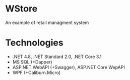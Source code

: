 # WStore
 An example of retail managment system 

# Technologies
- .NET 4.8, .NET Standard 2.0, .NET Core 3.1
- MS SQL (+Dapper)
- ASP.NET WebAPI (+Swagger), ASP.NET Core WepAPI
- WPF (+Caliburn.Micro)
